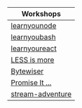 |Workshops                                  |
| ----------------------------------------- |
|[learnyounode](node/basic/comments.md)     |
|[learnyoubash](node/bash/comments.md)      |
|[learnyoureact](node/react/comments.md)    |
|[LESS is more](node/less/comments.md)      |
|[Bytewiser](node/byte/comments.md)         |
|[Promise It ...](node/promise/comments.md) |
|[stream-adventure](node/stream/comments.md)|
